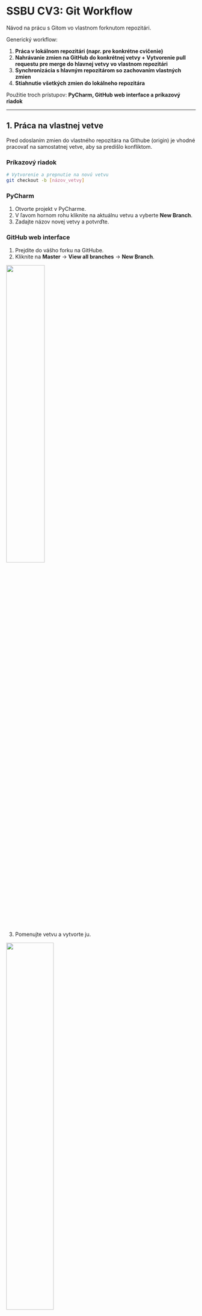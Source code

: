 # SSBU CV3: Git Workflow

Návod na prácu s Gitom vo vlastnom forknutom repozitári.

Generický workflow:
1. **Práca v lokálnom repozitári (napr. pre konkrétne cvičenie)**
2. **Nahrávanie zmien na GitHub do konkrétnej vetvy + Vytvorenie pull requestu pre merge do hlavnej vetvy vo vlastnom repozitári**
3. **Synchronizácia s hlavným repozitárom so zachovaním vlastných zmien**
4. **Stiahnutie všetkých zmien do lokálneho repozitára**

Použitie troch prístupov: **PyCharm, GitHub web interface a príkazový riadok**

---

## **1. Práca na vlastnej vetve**

Pred odoslaním zmien do vlastného repozitára na Githube (origin) je vhodné pracovať na samostatnej vetve, aby sa predišlo konfliktom.

### **Príkazový riadok**
```sh
# Vytvorenie a prepnutie na novú vetvu
git checkout -b [názov_vetvy]
```

### **PyCharm**
1. Otvorte projekt v PyCharme.
2. V ľavom hornom rohu kliknite na aktuálnu vetvu a vyberte **New Branch**.
3. Zadajte názov novej vetvy a potvrďte.

### **GitHub web interface**
1. Prejdite do vášho forku na GitHube.
2. Kliknite na **Master** → **View all branches** → **New Branch**.

<img src="data/git1.png" width="45%"/>

3. Pomenujte vetvu a vytvorte ju.

<img src="data/git2.png" width="50%"/>

---

## **2. Nahrávanie zmien do vzdialeného repozitára**

Po vykonaní zmien je potrebné ich uložiť a odoslať na GitHub.

### **Príkazový riadok**
```sh
# Pridanie zmien (Local Stage)
git add [názov_súboru]

# Commitovanie zmien (Local Commit)
git commit -m "[commit_message]"

# Push do forknutého repozitára (Forked Remote Repository = orign)
git push origin [názov_vetvy]
```

### **PyCharm**
1. **Názov vetvy** → **Commit**
2. Vyberte súbory na commit, napíšte popis a kliknite **Commit & Push**.
3. Vyberte svoj repozitár na Githube a potvrďte.

### **GitHub web interface**
1. Prejdite na svoj fork.
2. Kliknite na **Add file** → **Upload files**.

<img src="data/git4.png" width="70%"/>

4. Nahrajte zmenené súbory a kliknite na **Commit changes**.

<img src="data/git5.png" width="70%"/>


### **2.1. Vytvorenie pull requestu**

### **GitHub web interface** (odporúčaný spôsob)
1. Prejdite do vášho forku na GitHube.
2. Kliknite na **Pull Requests** → **New Pull Request** alebo vyberte **Compare & pull request**.

<img src="data/git6.png" width="70%"/>

3. Vyberte porovnanie medzi `master` a `moja_vetva` v svojom repozitári.

<img src="data/git7.png" width="70%"/>

4. Kliknite na **Create Pull Request** a pridajte popis zmien.

<img src="data/git8.png" width="70%"/>

5. Kliknite na **Merge pull request** a potvrďte zlúčenie.

<img src="data/git9.png" width="70%"/>

6. Potvrďte merge, zmeny z vetvy sa budú nachádzať už aj v hlavnej vetve. 

<img src="data/git10.png" width="70%"/>
<img src="data/git11.png" width="70%"/>

7. Po zlúčení PR môžete vymazať vetvu. (nepovinné)

---

## **3. Synchronizácia s hlavným repozitárom**

Je dôležité synchronizovať svoj fork s hlavným repozitárom **fri-linda/SSBU_25**, aby ste mali najnovšie zmeny.

### **Príkazový riadok**
```sh
# Pridanie hlavného repozitára ako remote upstream
git remote add upstream https://github.com/fri-linda/SSBU_25.git

# Načítanie najnovších zmien
git fetch upstream

# Aktualizácia hlavnej vetvy
git checkout master
git merge upstream/master

# Push do svojho forknutého repozitára
git push origin master
```

### **PyCharm**
1. **Git** → **Github** → **Sync Fork**
3. Ak je to potrebné, vyberte vetvu `upstream/master` a potvrďte zlúčenie, prípadne vyriešte konflikty (akceptujte svoje zmeny).
4. Pushnite zmeny na GitHub.

### **GitHub web interface**
1. Prejdite do svojho forknutého repozitára.
2. Kliknite na **Sync Fork**.
3. Vyberte zachovanie svojich zmien a potvrďte.
<img src="data/git12.png" width="70%"/>
<img src="data/git13.png" width="70%"/>

---

## **4. Stiahnutie zmien do lokálneho repozitára**
- Po zlúčení nezabudnite **synchronizovať svoj lokalny repozitar**.

### **Príkazový riadok**
```sh
# Prepnutie na hlavnú vetvu
git checkout master

# Stiahnutie zmien z origin
git pull origin master
```

### **PyCharm**
1. **Názov vetvy** → **Local/master** → **Checkout**.
2. **Master** → **Update Project**.

<img src="data/git14.png" width="45%"/>

---

### **Zhrnutie**
1. **Vytvorte si novú vetvu.**
2. **Urobte zmeny a commitnite ich.**
3. **Pushnite zmeny do svojho forku.**
4. **Synchronizujte svoj fork s upstream repozitárom.**
5. **Pullnite si zmeny z origin do lokalneho repozitara.**